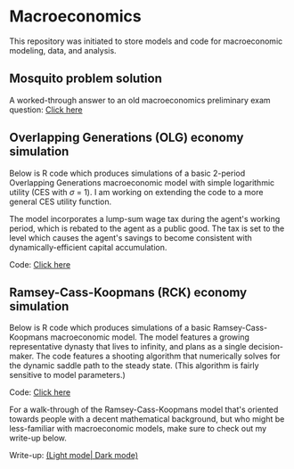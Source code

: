 # Macroeconomics
This repository was initiated to store models and code for macroeconomic modeling, data, and analysis.

## Mosquito problem solution
A worked-through answer to an old macroeconomics preliminary exam question: [Click here](https://raw.githack.com/rcberg/macroeconomics/master/reports/mosquito-problem/mosquito_macro_problem.html)

## Overlapping Generations (OLG) economy simulation
Below is R code which produces simulations of a basic 2-period Overlapping Generations macroeconomic model with simple logarithmic utility (CES with $\sigma$ = 1). I am working on extending the code to a more general CES utility function.

The model incorporates a lump-sum wage tax during the agent's working period, which is rebated to the agent as a public good. The tax is set to the level which causes the agent's savings to become consistent with dynamically-efficient capital accumulation.

Code: [Click here](https://github.com/rcberg/macroeconomics/blob/master/scripts/efficient-olg-simulation-with-taxes.R)

## Ramsey-Cass-Koopmans (RCK) economy simulation
Below is R code which produces simulations of a basic Ramsey-Cass-Koopmans macroeconomic model. The model features a growing representative dynasty that lives to infinity, and plans as a single decision-maker. The code features a shooting algorithm that numerically solves for the dynamic saddle path to the steady state. (This algorithm is fairly sensitive to model parameters.)

Code: [Click here](https://github.com/rcberg/macroeconomics/blob/master/scripts/infinite-ramsey-model-sim.R)

For a walk-through of the Ramsey-Cass-Koopmans model that's oriented towards people with a decent mathematical background, but who might be less-familiar with macroeconomic models, make sure to check out my write-up below.

Write-up: [(Light mode](https://raw.githack.com/rcberg/macroeconomics/refs/heads/main/reports/rck-sim-writeup/rck_model_simulation.html)[| Dark mode)](https://raw.githack.com/rcberg/macroeconomics/refs/heads/main/reports/rck-sim-writeup/rck_model_simulation_dark.html)
